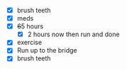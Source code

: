 * [X] brush teeth
* [X] meds
* [X] ~~6~~5 hours
  * [X] 2 hours now then run and done
* [X] exercise
* [X] Run up to the bridge
* [X] brush teeth